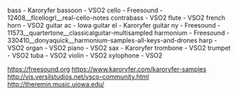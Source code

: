 bass        - Karoryfer
bassoon     - VSO2
cello       - Freesound - 12408__flcellogrl__real-cello-notes
contrabass  - VSO2
flute       - VSO2
french horn - VSO2
guitar ac   - Iowa
guitar el   - Karoryfer
guitar ny   - Freesound - 11573__quartertone__classicalguitar-multisampled
harmonium   - Freesound - 330410__donyaquick__harmonium-samples-all-keys-and-drones
harp        - VSO2
organ       - VSO2
piano       - VSO2
sax         - Karoryfer
trombone    - VSO2
trumpet     - VSO2
tuba        - VSO2
violin      - VSO2
xylophone   - VSO2


https://freesound.org
https://www.karoryfer.com/karoryfer-samples
http://vis.versilstudios.net/vsco-community.html
http://theremin.music.uiowa.edu/
